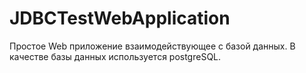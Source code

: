 # JDBCTestWebApplication
Простое Web приложение взаимодействующее с базой данных. В качестве базы данных используется postgreSQL.
